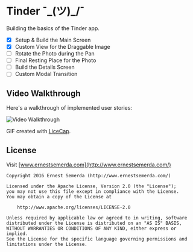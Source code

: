 # Tinder ¯\_(ツ)_/¯

Building the basics of the Tinder app.

- [x] Setup & Build the Main Screen
- [x] Custom View for the Draggable Image
- [ ] Rotate the Photo during the Pan
- [ ] Final Resting Place for the Photo
- [ ] Build the Details Screen
- [ ] Custom Modal Transition

## Video Walkthrough

Here's a walkthrough of implemented user stories:

<img src='tinder-anim-v1.gif' title='Video Walkthrough' width='' alt='Video Walkthrough' />

GIF created with [LiceCap](http://www.cockos.com/licecap/).

## License

Visit [www.ernestsemerda.com](http://www.ernestsemerda.com/)

    Copyright 2016 Ernest Semerda (http://www.ernestsemerda.com/)

    Licensed under the Apache License, Version 2.0 (the "License");
    you may not use this file except in compliance with the License.
    You may obtain a copy of the License at

        http://www.apache.org/licenses/LICENSE-2.0

    Unless required by applicable law or agreed to in writing, software
    distributed under the License is distributed on an "AS IS" BASIS,
    WITHOUT WARRANTIES OR CONDITIONS OF ANY KIND, either express or implied.
    See the License for the specific language governing permissions and
    limitations under the License.